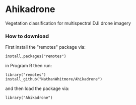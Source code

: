 # Ahikadrone
Vegetation classification for multispectral DJI drone imagery

### How to download
First install the "remotes" package via:
```
install.packages("remotes")
```

in Program R then run:
```
library("remotes") 
install_github("NathanWhitmore/Ahikadrone")
```

and then load the package via:
```
library("Ahikadrone")
```
